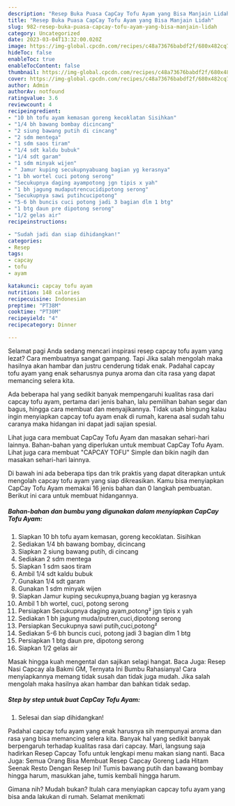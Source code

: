 ```yaml
---
description: "Resep Buka Puasa CapCay Tofu Ayam yang Bisa Manjain Lidah"
title: "Resep Buka Puasa CapCay Tofu Ayam yang Bisa Manjain Lidah"
slug: 982-resep-buka-puasa-capcay-tofu-ayam-yang-bisa-manjain-lidah
category: Uncategorized
date: 2023-03-04T13:32:00.020Z
image: https://img-global.cpcdn.com/recipes/c48a73676babdf2f/680x482cq70/capcay-tofu-ayam-foto-resep-utama.jpg
hideToc: false
enableToc: true
enableTocContent: false
thumbnail: https://img-global.cpcdn.com/recipes/c48a73676babdf2f/680x482cq70/capcay-tofu-ayam-foto-resep-utama.jpg
cover: https://img-global.cpcdn.com/recipes/c48a73676babdf2f/680x482cq70/capcay-tofu-ayam-foto-resep-utama.jpg
author: Admin
authorAv: notfound
ratingvalue: 3.6
reviewcount: 4
recipeingredient:
- "10 bh tofu ayam kemasan goreng kecoklatan Sisihkan"
- "1/4 bh bawang bombay dicincang"
- "2 siung bawang putih di cincang"
- "2 sdm mentega"
- "1 sdm saos tiram"
- "1/4 sdt kaldu bubuk"
- "1/4 sdt garam"
- "1 sdm minyak wijen"
- " Jamur kuping secukupnyabuang bagian yg kerasnya"
- "1 bh wortel cuci potong serong"
- "Secukupnya daging ayampotong jgn tipis x yah"
- "1 bh jagung mudaputrencucidipotong serong"
- "Secukupnya sawi putihcucipotong"
- "5-6 bh buncis cuci potong jadi 3 bagian dlm 1 btg"
- "1 btg daun pre dipotong serong"
- "1/2 gelas air"
recipeinstructions:

- "Sudah jadi dan siap dihidangkan!"
categories:
- Resep
tags:
- capcay
- tofu
- ayam

katakunci: capcay tofu ayam 
nutrition: 148 calories
recipecuisine: Indonesian
preptime: "PT38M"
cooktime: "PT30M"
recipeyield: "4"
recipecategory: Dinner

---
```



Selamat pagi Anda sedang mencari inspirasi resep capcay tofu ayam yang lezat? Cara membuatnya sangat gampang. Tapi Jika salah mengolah maka hasilnya akan hambar dan justru cenderung tidak enak. Padahal capcay tofu ayam yang enak seharusnya punya aroma dan cita rasa yang dapat memancing selera kita.


Ada beberapa hal yang sedikit banyak mempengaruhi kualitas rasa dari capcay tofu ayam, pertama dari jenis bahan, lalu pemilihan bahan segar dan bagus, hingga cara membuat dan menyajikannya. Tidak usah bingung kalau ingin menyiapkan capcay tofu ayam enak di rumah, karena asal sudah tahu caranya maka hidangan ini dapat jadi sajian spesial.

Lihat juga cara membuat CapCay Tofu Ayam dan masakan sehari-hari lainnya. Bahan-bahan yang diperlukan untuk membuat CapCay Tofu Ayam. Lihat juga cara membuat &#34;CAPCAY TOFU&#34; Simple dan bikin nagih dan masakan sehari-hari lainnya.


Di bawah ini ada beberapa tips dan trik praktis yang dapat diterapkan untuk mengolah capcay tofu ayam yang siap dikreasikan. Kamu bisa menyiapkan CapCay Tofu Ayam memakai 16 jenis bahan dan 0 langkah pembuatan. Berikut ini cara untuk membuat hidangannya.

<!--inarticleads1-->

##### Bahan-bahan dan bumbu yang digunakan dalam menyiapkan CapCay Tofu Ayam:

1. Siapkan 10 bh tofu ayam kemasan, goreng kecoklatan. Sisihkan
1. Sediakan 1/4 bh bawang bombay, dicincang
1. Siapkan 2 siung bawang putih, di cincang
1. Sediakan 2 sdm mentega
1. Siapkan 1 sdm saos tiram
1. Ambil 1/4 sdt kaldu bubuk
1. Gunakan 1/4 sdt garam
1. Gunakan 1 sdm minyak wijen
1. Siapkan  Jamur kuping secukupnya,buang bagian yg kerasnya
1. Ambil 1 bh wortel, cuci, potong serong
1. Persiapkan Secukupnya daging ayam,potong² jgn tipis x yah
1. Sediakan 1 bh jagung muda/putren,cuci,dipotong serong
1. Persiapkan Secukupnya sawi putih,cuci,potong²
1. Sediakan 5-6 bh buncis cuci, potong jadi 3 bagian dlm 1 btg
1. Persiapkan 1 btg daun pre, dipotong serong
1. Siapkan 1/2 gelas air


Masak hingga kuah mengental dan sajikan selagi hangat. Baca Juga: Resep Nasi Capcay ala Bakmi GM, Ternyata Ini Bumbu Rahasianya! Cara menyiapkannya memang tidak susah dan tidak juga mudah. Jika salah mengolah maka hasilnya akan hambar dan bahkan tidak sedap. 

<!--inarticleads2-->

##### Step by step untuk buat CapCay Tofu Ayam:


1. Selesai dan siap dihidangkan!

Padahal capcay tofu ayam yang enak harusnya sih mempunyai aroma dan rasa yang bisa memancing selera kita. Banyak hal yang sedikit banyak berpengaruh terhadap kualitas rasa dari capcay. Mari, langsung saja hadirkan Resep Capcay Tofu untuk lengkapi menu makan siang nanti. Baca Juga: Semua Orang Bisa Membuat Resep Capcay Goreng Lada Hitam Seenak Resto Dengan Resep Ini! Tumis bawang putih dan bawang bombay hingga harum, masukkan jahe, tumis kembali hingga harum. 

Gimana nih? Mudah bukan? Itulah cara menyiapkan capcay tofu ayam yang bisa anda lakukan di rumah. Selamat menikmati
